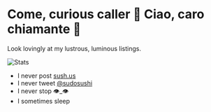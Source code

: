 # Come, curious caller 👋 Ciao, caro chiamante 👋

Look lovingly at my lustrous, luminous listings.

![Stats](https://github-readme-stats.vercel.app/api?username=lorenzosapora&count_private=true&include_all_commits=true)

- I never post [sush.us](https://sush.us)
- I never tweet [@sudosushi](https://twitter.com/sudosushi)
- I never stop :eye:_:eye: 
- I sometimes sleep
